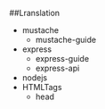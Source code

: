 ##Lranslation

* mustache  
    * mustache-guide
* express
    * express-guide
    * express-api
* nodejs  
* HTMLTags
    * head
